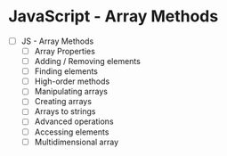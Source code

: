 # JavaScript - Array Methods

- [ ] JS - Array Methods
    - [ ] Array Properties
    - [ ] Adding / Removing elements
    - [ ] Finding elements
    - [ ] High-order methods
    - [ ] Manipulating arrays
    - [ ] Creating arrays
    - [ ] Arrays to strings
    - [ ] Advanced operations
    - [ ] Accessing elements
    - [ ] Multidimensional array